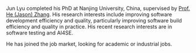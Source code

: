 Jun Lyu completed his PhD at Nanjing University, China, supervised by [Prof. He (Jason) Zhang](https://software.nju.edu.cn//hezhang/index.html). His research interests include improving software development efficiency and quality, particularly improving software build efficiency and quality in practice. His recent research interests are in software testing and AI4SE.

He has joined the job market, looking for academic or industrial jobs.
